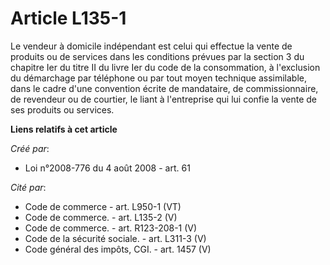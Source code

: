 # Article L135-1

Le vendeur à domicile indépendant est celui qui effectue la vente de produits ou de services dans les conditions prévues par
la section 3 du chapitre Ier du titre II du livre Ier du code de la consommation, à l'exclusion du démarchage par téléphone
ou par tout moyen technique assimilable, dans le cadre d'une convention écrite de mandataire, de commissionnaire, de
revendeur ou de courtier, le liant à l'entreprise qui lui confie la vente de ses produits ou services.

**Liens relatifs à cet article**

_Créé par_:

  - Loi n°2008-776 du 4 août 2008 - art. 61

_Cité par_:

  - Code de commerce - art. L950-1 (VT)
  - Code de commerce. - art. L135-2 (V)
  - Code de commerce. - art. R123-208-1 (V)
  - Code de la sécurité sociale. - art. L311-3 (V)
  - Code général des impôts, CGI. - art. 1457 (V)
